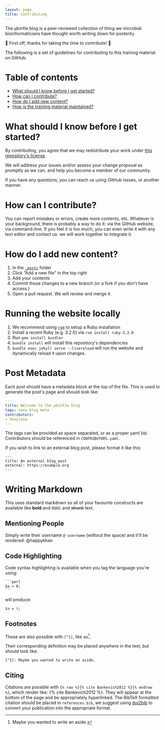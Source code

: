 ```yaml
---
layout: page
title: Contributing
---
```


The µbinfie blog is a peer-reviewed collection of thing we microbial bioinformaticians have thought worth writing down for posterity.

🎉 First off, thanks for taking the time to contribute! 🎉

The following is a set of guidelines for contributing to this training material on GitHub.

# Table of contents

- [What should I know before I get started?](#what-should-i-know-before-i-get-started)
- [How can I contribute?](#how-can-i-contribute)
- [How do I add new content?](#how-do-i-add-new-content)
- [How is the training material maintained?](#how-is-the-training-material-maintained)

# What should I know before I get started?

By contributing, you agree that we may redistribute your work under [this repository's license](LICENSE).

We will address your issues and/or assess your change proposal as promptly as we can, and help you become a member of our community.

If you have any questions, you can reach us using GitHub issues, or another manner.

# How can I contribute?

You can report mistakes or errors, create more contents, etc. Whatever is your background, there is probably a way to do it: via the GitHub website, via command-line. If you feel it is too much, you can even write it with any text editor and contact us: we will work together to integrate it.


# How do I add new content?

1. In the [`_posts`](https://github.com/ubinfie/ubinfie.github.io/tree/main/_posts) folder
1. Click "Add a new file" in the top right
1. Add your contents
1. Commit those changes to a new branch (or a fork if you don't have access.)
1. Open a pull request. We will review and merge it.

# Running the website locally

1. We recommend using [`rvm`](https://rvm.io/rvm/install) to setup a Ruby installation
1. Install a recent Ruby (e.g. 3.2.0) via `rvm install ruby-3.2.0`
1. Run `gem install bundler`
1. `bundle install` will install this repository's dependencies
1. `bundle exec jekyll serve --livereload` will run the website and dynamically reload it upon changes.

# Post Metadata

Each post should have a metadata block at the top of the file. This is used to generate the post's page and should look like:

```yaml
---
title: Welcome to the µbinfie blog
tags: news blog meta
contributors:
- hexylena
---
```

The tags can be provided as space separated, or as a proper yaml list. Contributors should be referenced in `CONTRIBUTORS.yaml`.

If you wish to link to an external blog post, please format it like this:

```
---
title: An external blog post
external: https://example.org
---
```

# Writing Markdown

This uses standard markdown so all of your favourite constructs are available like **bold** and *italic* and ~~struck~~ text.

## Mentioning People

Simply write their username `@ username` (without the space) and it'll be rendered: @happykhan

## Code Highlighting

Code syntax highlighting is available when you tag the language you're using:

````
```perl
$a = 0;
```
````

will produce:

```perl
$a = 0;
```

## Footnotes

These are also possible with `[^1]`, like so[^1].

Their corresponding definition may be placed anywhere in the text, but should look like:

```
[^1]: Maybe you wanted to write an aside.
```

[^1]: Maybe you wanted to write an aside.

## Citing

Citations are possible with `{% raw %}{% cite Bankevich2012 %}{% endraw %}`, which render like: {% cite Bankevich2012 %}. They will appear at the bottom of the page and be appropriately hyperlinked.
The BibTeX formatted citation should be placed in `references.bib`, we suggest using [doi2bib](https://www.doi2bib.org/) to convert your publication into the appropriate format.
